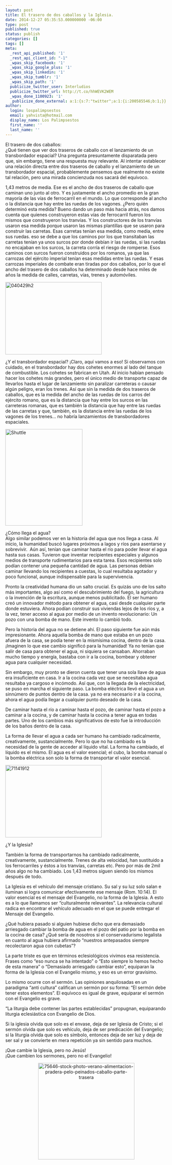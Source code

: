 ```yaml
---
layout: post
title: El trasero de dos caballos y la Iglesia.
date: 2014-12-27 05:35:53.000000000 -06:00
type: post
published: true
status: publish
categories: []
tags: []
meta:
  _rest_api_published: '1'
  _rest_api_client_id: "-1"
  _wpas_skip_facebook: '1'
  _wpas_skip_google_plus: '1'
  _wpas_skip_linkedin: '1'
  _wpas_skip_tumblr: '1'
  _wpas_skip_path: '1'
  publicize_twitter_user: Interludios
  publicize_twitter_url: http://t.co/hhWEVK2WEM
  _wpas_done_1100923: '1'
  _publicize_done_external: a:1:{s:7:"twitter";a:1:{i:200585546;b:1;}}
author:
  login: lospalimpsestos
  email: yahvista@hotmail.com
  display_name: Los Palimpsestos
  first_name: ''
  last_name: ''
---
```

<p>El trasero de dos caballos:<br />
¿Qué tienen que ver dos traseros de caballo con el lanzamiento de un transbordador espacial? Una pregunta presuntamente disparatada pero que, sin embargo, tiene una respuesta muy relevante. Al intentar establecer una relación directa entre dos traseros de caballo y el lanzamiento de un transbordador espacial, probablemente pensemos que realmente no existe tal relación, pero una mirada concienzuda nos sacará del equívoco.</p>
<p>1,43 metros de media. Ese es el ancho de dos traseros de caballo que caminan uno junto al otro. Y es justamente el ancho promedio en la gran mayoría de las vías de ferrocarril en el mundo. Lo que corresponde al ancho o la distancia que hay entre las ruedas de los vagones. ¿Pero quién determinó esta medida? Bueno dando un paso más hacia atrás, nos damos cuenta que quienes construyeron estas vías de ferrocarril fueron los mismos que construyeron los tranvías. Y los constructores de los tranvías usaron esa medida porque usaron las mismas plantillas que se usaron para construir las carretas. Esas carretas tenían esa medida, como media, entre sus ruedas. eso se debe a que los caminos por los que transitaban las carretas tenían ya unos surcos por donde debían ir las ruedas, si las ruedas no encajaban en los surcos, la carreta corría el riesgo de romperse. Esos caminos con surcos fueron construidos por los romanos, ya que las carrozas del ejército imperial tenían esas medidas entre las ruedas. Y esas carrozas imperiales de combate eran tiradas por dos caballos, por lo que el ancho del trasero de dos caballos ha determinado desde hace miles de años la medida de calles, carretas, vías, trenes y automóviles.</p>
<p><a href="https://lospalimpsestos.files.wordpress.com/2014/12/040429h2.jpg"><img class=" size-medium wp-image-2118 aligncenter" src="{{ site.baseurl }}/assets/040429h2.jpg&amp;h=225" alt="040429h2" width="300" height="225" /></a></p>
<p>¿Y el transbordador espacial? ¡Claro, aquí vamos a eso! Si observamos con cuidado, en el transbordador hay dos cohetes enormes al lado del tanque de combustible. Los cohetes se fabrican en Utah. Al inicio habían pensado hacer los cohetes más grandes, pero el único medio de transporte capaz de llevarlos hasta el lugar de lanzamiento sin paralizar carreteras o causar algún peligro, eran los trenes. Así que sin la medida de dos traseros de caballos, que es la medida del ancho de las ruedas de los carros del ejército romano, que es la distancia que hay entre los surcos en las carreteras romanas, que es también la distancia que hay entre las ruedas de las carretas y que, también, es la distancia entre las ruedas de los vagones de los trenes… no habría lanzamientos de transbordadores espaciales.</p>
<p><a href="https://lospalimpsestos.files.wordpress.com/2014/12/shuttle.jpeg"><img class=" size-medium wp-image-2119 aligncenter" src="{{ site.baseurl }}/assets/shuttle.jpeg&amp;h=300" alt="Shuttle" width="240" height="300" /></a></p>
<p>¿Cómo llega el agua?<br />
Algo similar podemos ver en la historia del agua que nos llega a casa. Al inicio, la humanidad buscó lugares próximos a lagos y ríos para asentarse y sobrevivir.  Aún así, tenían que caminar hasta el río para poder llevar el agua hasta sus casas. Tuvieron que inventar recipientes especiales y algunos medios de transporte rudimentarios para esta tarea. Esos recipientes solo podían contener una pequeña cantidad de agua. Las personas debían caminar llevando los recipientes a cuestas, lo cual resultaba agotador y poco funcional, aunque indispensable para la supervivencia.</p>
<p>Pronto la creatividad humana dio un salto crucial. Es quizás uno de los salto más importantes, algo así como el descubrimiento del fuego, la agricultura o la invención de la escritura, aunque menos publicitado. El ser humano creó un innovador método para obtener el agua, casi desde cualquier parte donde estuviera. Ahora podían construir sus viviendas lejos de los ríos y, a la vez, tener acceso al agua por medio de un invento revolucionario: Un pozo con una bomba de mano. Este invento lo cambió todo.</p>
<p>Pero la historia del agua no se detiene ahí. El paso siguiente fue aún más impresionante. Ahora aquella bomba de mano que estaba en un pozo afuera de la casa, se podía tener en la mismísima cocina, dentro de la casa. ¡Imaginen lo que ese cambio significó para la humanidad! Ya no tenían que salir de casa para obtener el agua, ni siquiera se cansaban. Ahorraban mucho tiempo y energía, bastaba con ir a la cocina, bombear y obtener agua para cualquier necesidad.</p>
<p>Sin embargo, muy pronto se dieron cuenta que tener una sola llave de agua era insuficiente en casa. Ir a la cocina cada vez que se necesitaba agua resultaba ya cargoso e incómodo. Así que, con la llegada de la electricidad, se puso en marcha el siguiente paso. La bomba eléctrica llevó el agua a un sinnúmero de puntos dentro de la casa. ya no era necesario ir a la cocina, ahora el agua podía llegar a cualquier punto deseado de la casa.</p>
<p>De caminar hasta el río a caminar hasta el pozo, de caminar hasta el pozo a caminar a la cocina, y de caminar hasta la cocina a tener agua en todas partes. Uno de los cambios más significativos de esto fue la introducción de los baños dentro de la casa.</p>
<p>La forma de llevar el agua a cada ser humano ha cambiado radicalmente, creativamente, sustancialmente. Pero lo que no ha cambiado es la necesidad de la gente de acceder al líquido vital. La forma ha cambiado, el líquido es el mismo. El agua es el valor esencial; el cubo, la bomba manual o la bomba eléctrica son solo la forma de transportar el valor esencial.</p>
<p><a href="https://lospalimpsestos.files.wordpress.com/2014/12/71141912.jpg"><img class=" size-medium wp-image-2120 aligncenter" src="{{ site.baseurl }}/assets/71141912.jpg&amp;h=225" alt="71141912" width="300" height="225" /></a></p>
<p>¿Y la Iglesia?</p>
<p>También la forma de transportarnos ha cambiado radicalmente, creativamente, sustancialmente. Trenes de alta velocidad, han sustituido a los ferrocarriles y éstos a los tranvías, carretas etc. Pero por más de 2mil años algo no ha cambiado. Los 1,43 metros siguen siendo los mismos después de todo.</p>
<p>La Iglesia es el vehículo del mensaje cristiano. Su sal y su luz solo salan e iluminan si logra comunicar efectivamente ese mensaje (Rom. 10:14). El valor esencial es el mensaje del Evangelio, no la forma de la Iglesia. A esto es a lo que llamamos ser “culturalmente relevantes”. La relevancia cultural radica en encontrar el vehículo adecuado en el que se puede entregar el Mensaje del Evangelio.</p>
<p>¿Qué hubiera pasado si alguien hubiese dicho que era demasiado arriesgado cambiar la bomba de agua en el pozo del patio por la bomba en la cocina de casa? ¿Qué sería de nosotros si el conservadurismo legalista en cuanto al agua hubiera afirmado “nuestros antepasados siempre recolectaron agua con cubetas”?</p>
<p>La parte triste es que en términos eclesiológicos vivimos esa resistencia. Frases como “eso nunca se ha intentado” o “Esto siempre lo hemos hecho de esta manera” o “Demasiado arriesgado cambiar esto”, equiparan la forma de la Iglesia con el Evangelio mismo, y eso es un error gravísimo.</p>
<p>Lo mismo ocurre con el sermón. Las opiniones anquilosadas en un paradigma “anti cultura” califican un sermón por su forma: “El sermón debe tener estos elementos”. El equívoco es igual de grave, equiparar el sermón con el Evangelio es grave.</p>
<p>“La liturgia debe contener las partes establecidas” propugnan, equiparando liturgia eclesiástica con Evangelio de Dios.</p>
<p>Si la iglesia olvida que solo es el envase, deja de ser Iglesia de Cristo; si el sermón olvida que solo es vehículo, deja de ser predicación del Evangelio; si la liturgia olvida que solo es símbolo, entonces deja de ser luz y deja de ser sal y se convierte en mera repetición ya sin sentido para muchos.</p>
<p>¡Que cambie la Iglesia, pero no Jesús!<br />
¡Que cambien los sermones, pero no el Evangelio!</p>
<p style="text-align:center;"><a href="https://lospalimpsestos.files.wordpress.com/2014/12/75646-stock-photo-verano-alimentacion-pradera-pelo-peinados-caballo-parte-trasera.jpg"><img class="alignnone size-medium wp-image-2122" src="{{ site.baseurl }}/assets/75646-stock-photo-verano-alimentacion-pradera-pelo-peinados-caballo-parte-trasera.jpg" alt="75646-stock-photo-verano-alimentacion-pradera-pelo-peinados-caballo-parte-trasera" width="300" height="300" /></a></p>
